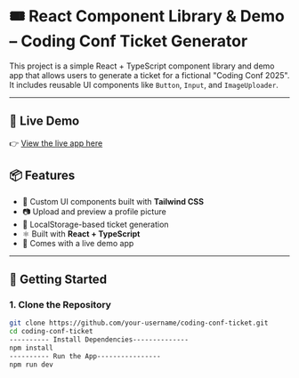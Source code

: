 # 🎟️ React Component Library & Demo – Coding Conf Ticket Generator

This project is a simple React + TypeScript component library and demo app that allows users to generate a ticket for a fictional "Coding Conf 2025". It includes reusable UI components like `Button`, `Input`, and `ImageUploader`.

---

## 🚀 Live Demo

👉 [View the live app here](https://gourav-wasserstoff-component-library-sdk-ftke.vercel.app/)


## 📦 Features

- 🎨 Custom UI components built with **Tailwind CSS**
- 📷 Upload and preview a profile picture
- 🧾 LocalStorage-based ticket generation
- ⚛️ Built with **React + TypeScript**
- 🧪 Comes with a live demo app

---

## 🚀 Getting Started

### 1. Clone the Repository

```bash
git clone https://github.com/your-username/coding-conf-ticket.git
cd coding-conf-ticket
---------- Install Dependencies--------------
npm install
---------- Run the App----------------
npm run dev
```
